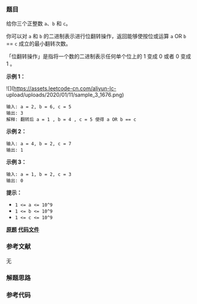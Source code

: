 ### 题目
给你三个正整数 `a`、`b` 和 `c`。

你可以对 `a` 和 `b` 的二进制表示进行位翻转操作，返回能够使按位或运算   `a` OR `b` == `c`  成立的最小翻转次数。

「位翻转操作」是指将一个数的二进制表示任何单个位上的 1 变成 0 或者 0 变成 1 。



**示例 1：**

![](https://assets.leetcode-cn.com/aliyun-lc-
upload/uploads/2020/01/11/sample_3_1676.png)

    
    
    输入: a = 2, b = 6, c = 5
    输出: 3
    解释: 翻转后 a = 1 , b = 4 , c = 5 使得 a OR b == c

**示例 2：**

    
    
    输入: a = 4, b = 2, c = 7
    输出: 1
    

**示例 3：**

    
    
    输入: a = 1, b = 2, c = 3
    输出: 0
    



**提示：**

  * `1 <= a <= 10^9`
  * `1 <= b <= 10^9`
  * `1 <= c <= 10^9`

 **[原题](https://leetcode-cn.com/problems/minimum-flips-to-make-a-or-b-equal-to-c/)**    **[代码文件]()**


### 参考文献
无

### 解题思路




### 参考代码

```go


```




